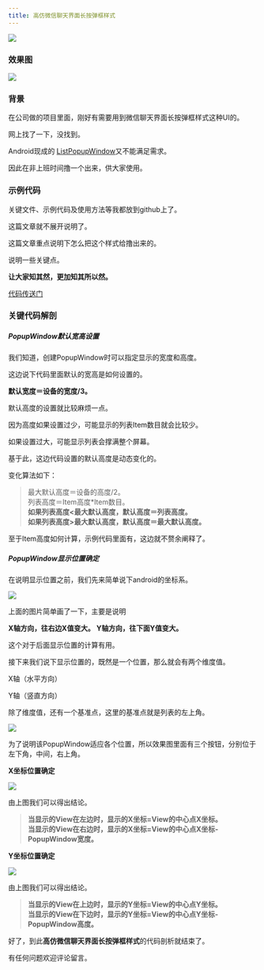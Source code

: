 ```yaml
---
title: 高仿微信聊天界面长按弹框样式
---
```

![](http://upload-images.jianshu.io/upload_images/5361063-51d2b77379dbc87e.jpg?imageMogr2/auto-orient/strip%7CimageView2/2/w/1240)

### 效果图
![](http://upload-images.jianshu.io/upload_images/5361063-9b6576d528bccad6.gif?imageMogr2/auto-orient/strip%7CimageView2/2/w/1240)

### 背景
在公司做的项目里面，刚好有需要用到微信聊天界面长按弹框样式这种UI的。

网上找了一下，没找到。

Android现成的 [ListPopupWindow](https://developer.android.com/reference/android/widget/ListPopupWindow.html)又不能满足需求。

因此在非上班时间撸一个出来，供大家使用。

###  示例代码
关键文件、示例代码及使用方法等我都放到github上了。

这篇文章就不展开说明了。

这篇文章重点说明下怎么把这个样式给撸出来的。

说明一些关键点。

**让大家知其然，更加知其所以然。**

[代码传送门](https://github.com/nesger/WechatPopupWindow)

### 关键代码解剖

##### PopupWindow默认宽高设置

我们知道，创建PopupWindow时可以指定显示的宽度和高度。

这边说下代码里面默认的宽高是如何设置的。

**默认宽度＝设备的宽度/3。**

默认高度的设置就比较麻烦一点。

因为高度如果设置过少，可能显示的列表Item数目就会比较少。

如果设置过大，可能显示列表会撑满整个屏幕。

基于此，这边代码设置的默认高度是动态变化的。

变化算法如下：

>最大默认高度＝设备的高度/2。  
列表高度＝Item高度*Item数目。  
**如果列表高度<最大默认高度，默认高度＝列表高度。**  
**如果列表高度>最大默认高度，默认高度＝最大默认高度。**  

至于Item高度如何计算，示例代码里面有，这边就不赘余阐释了。

##### PopupWindow显示位置确定

在说明显示位置之前，我们先来简单说下android的坐标系。

![](http://upload-images.jianshu.io/upload_images/5361063-dbdcdfaa3d07c92c.png?imageMogr2/auto-orient/strip%7CimageView2/2/w/1240)

上面的图片简单画了一下，主要是说明

**X轴方向，往右边X值变大。**
**Y轴方向，往下面Y值变大。**

这个对于后面显示位置的计算有用。

接下来我们说下显示位置的，既然是一个位置，那么就会有两个维度值。

X轴（水平方向）

Y轴（竖直方向）

除了维度值，还有一个基准点，这里的基准点就是列表的左上角。

![](http://upload-images.jianshu.io/upload_images/5361063-022c3070cca3b2ae.png?imageMogr2/auto-orient/strip%7CimageView2/2/w/1240)


为了说明该PopupWindow适应各个位置，所以效果图里面有三个按钮，分别位于左下角，中间，右上角。



**X坐标位置确定**

![](http://upload-images.jianshu.io/upload_images/5361063-a37b0adb6b0a0030.png?imageMogr2/auto-orient/strip%7CimageView2/2/w/1240)

由上图我们可以得出结论。

>**当显示的View在左边时，显示的X坐标=View的中心点X坐标。**  
**当显示的View在右边时，显示的X坐标=View的中心点X坐标-PopupWindow宽度。**  

**Y坐标位置确定**

![](http://upload-images.jianshu.io/upload_images/5361063-fc65270941b53784.png?imageMogr2/auto-orient/strip%7CimageView2/2/w/1240)

由上图我们可以得出结论。

>**当显示的View在上边时，显示的Y坐标=View的中心点Y坐标。**  
**当显示的View在下边时，显示的Y坐标=View的中心点Y坐标-PopupWindow高度。**  

好了，到此**高仿微信聊天界面长按弹框样式**的代码剖析就结束了。

有任何问题欢迎评论留言。







